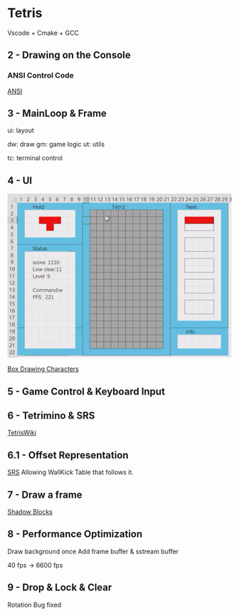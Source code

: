 # Tetris
Vscode + Cmake + GCC 

## 2 - Drawing on the Console

### ANSI Control Code
[ANSI](https://gist.github.com/fnky/458719343aabd01cfb17a3a4f7296797)

## 3 - MainLoop & Frame 
ui: layout

dw: draw              gm: game logic  ut: utils

tc: terminal control 

## 4 - UI
![Alt text](image.png)

[Box Drawing Characters](https://en.wikipedia.org/wiki/Box-drawing_characters)

## 5 - Game Control & Keyboard Input

## 6 - Tetrimino & SRS
[TetrisWiki](https://harddrop.com/wiki/Tetromino)

## 6.1 - Offset Representation
[SRS](https://harddrop.com/wiki/SRS)
Allowing WallKick Table that follows it.

## 7 - Draw a frame
[Shadow Blocks](https://symbl.cc/en/unicode/blocks/geometric-shapes/)

## 8 - Performance Optimization
Draw background once
Add frame buffer & sstream buffer

40 fps -> 6600 fps

## 9 - Drop & Lock & Clear
Rotation Bug fixed